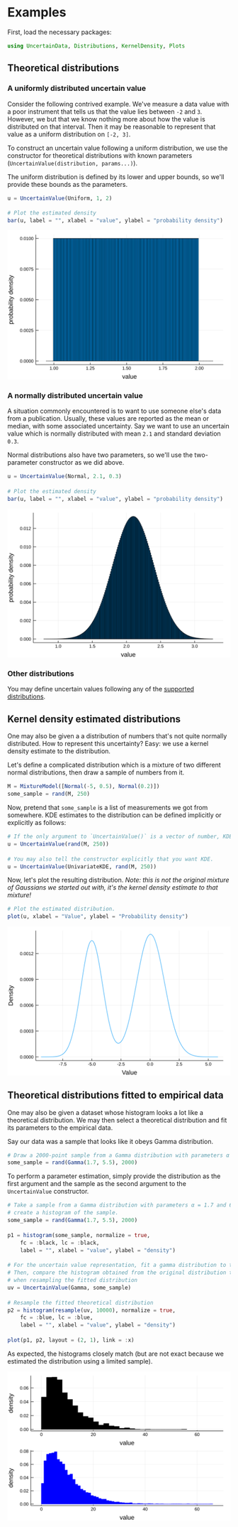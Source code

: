 # Examples

First, load the necessary packages:

```julia
using UncertainData, Distributions, KernelDensity, Plots
```

## Theoretical distributions

### A uniformly distributed uncertain value

Consider the following contrived example. We've measure a data value with a poor instrument 
that tells us that the value lies between `-2` and `3`. However, we but that we know nothing 
more about how the value is distributed on that interval. Then it may be reasonable to 
represent that value as a uniform distribution on `[-2, 3]`.

To construct an uncertain value following a uniform distribution, we use the constructor 
for theoretical distributions with known parameters 
(`UncertainValue(distribution, params...)`). 

The uniform distribution is defined by its lower and upper bounds, so we'll provide 
these bounds as the parameters.

```julia
u = UncertainValue(Uniform, 1, 2)

# Plot the estimated density
bar(u, label = "", xlabel = "value", ylabel = "probability density")
```

![](figs/uncertainvalue_theoretical_uniform.svg)

### A normally distributed uncertain value

A situation commonly encountered is to want to use someone else's data from a publication. 
Usually, these values are reported as the mean or median, with some associated uncertainty. 
Say we want to use an uncertain value which is normally distributed with mean `2.1` and 
standard deviation `0.3`.

Normal distributions also have two parameters, so we'll use the two-parameter constructor 
as we did above. 

```julia
u = UncertainValue(Normal, 2.1, 0.3)

# Plot the estimated density
bar(u, label = "", xlabel = "value", ylabel = "probability density")
```

![](figs/uncertainvalue_theoretical_normal.svg)

### Other distributions 

You may define uncertain values following any of the 
[supported distributions](uncertainvalues_theoreticaldistributions.md). 

## Kernel density estimated distributions

One may also be given a a distribution of numbers that's not quite normally distributed. 
How to represent this uncertainty? Easy: we use a kernel density estimate to the distribution.

Let's define a complicated distribution which is a mixture of two different normal 
distributions, then draw a sample of numbers from it.

```julia
M = MixtureModel([Normal(-5, 0.5), Normal(0.2)])
some_sample = rand(M, 250)
```

Now, pretend that `some_sample` is a list of measurements we got from somewhere. 
KDE estimates to the distribution can be defined implicitly or explicitly as follows:

```julia 
# If the only argument to `UncertainValue()` is a vector of number, KDE will be triggered.
u = UncertainValue(rand(M, 250)) 

# You may also tell the constructor explicitly that you want KDE. 
u = UncertainValue(UnivariateKDE, rand(M, 250))
```

Now, let's plot the resulting distribution. _Note: this is not the original mixture of 
Gaussians we started out with, it's the kernel density estimate to that mixture!_

```julia 
# Plot the estimated distribution.
plot(u, xlabel = "Value", ylabel = "Probability density")
```

![](figs/uncertainvalue_kde_bimodal.svg)

## Theoretical distributions fitted to empirical data

One may also be given a dataset whose histogram looks a lot like a theoretical
distribution. We may then select a theoretical distribution and fit its
parameters to the empirical data.

Say our data was a sample that looks like it obeys Gamma distribution.

```julia
# Draw a 2000-point sample from a Gamma distribution with parameters α = 1.7 and θ = 5.5
some_sample = rand(Gamma(1.7, 5.5), 2000)
```

To perform a parameter estimation, simply provide the distribution as the first 
argument and the sample as the second argument to the `UncertainValue` constructor.

```julia
# Take a sample from a Gamma distribution with parameters α = 1.7 and θ = 5.5 and 
# create a histogram of the sample.
some_sample = rand(Gamma(1.7, 5.5), 2000)

p1 = histogram(some_sample, normalize = true,
    fc = :black, lc = :black,
    label = "", xlabel = "value", ylabel = "density")

# For the uncertain value representation, fit a gamma distribution to the sample. 
# Then, compare the histogram obtained from the original distribution to that obtained 
# when resampling the fitted distribution
uv = UncertainValue(Gamma, some_sample)

# Resample the fitted theoretical distribution
p2 = histogram(resample(uv, 10000), normalize = true,
    fc = :blue, lc = :blue,
    label = "", xlabel = "value", ylabel = "density")

plot(p1, p2, layout = (2, 1), link = :x)
```

As expected, the histograms closely match (but are not exact because we estimated
the distribution using a limited sample).

![](figs/uncertainvalue_theoretical_fitted_gamma.svg)
